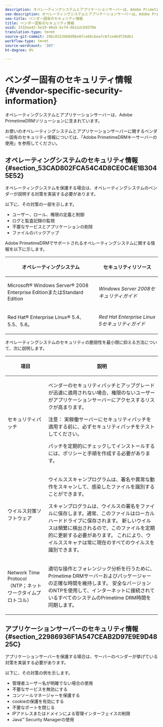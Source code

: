 ```yaml
---
description: オペレーティングシステムとアプリケーションサーバーは、Adobe PrimetimeDRMソリューションに含まれています。
seo-description: オペレーティングシステムとアプリケーションサーバーは、Adobe PrimetimeDRMソリューションに含まれています。
seo-title: ベンダー固有のセキュリティ情報
title: ベンダー固有のセキュリティ情報
uuid: 331baa42-5e19-40a5-bc74-0b1a2cb9370e
translation-type: tm+mt
source-git-commit: 29bc8323460d9be0fce66cbea7c6fce46df20d61
workflow-type: tm+mt
source-wordcount: '387'
ht-degree: 0%

---
```



# ベンダー固有のセキュリティ情報{#vendor-specific-security-information}

オペレーティングシステムとアプリケーションサーバーは、Adobe PrimetimeDRMソリューションに含まれています。

お使いのオペレーティングシステムとアプリケーションサーバーに関するベンダー固有のセキュリティ情報については、「Adobe PrimetimeDRMキーサーバーの使用」を参照してください。

## オペレーティングシステムのセキュリティ情報{#section_53CAD802FCA54C4D8CE0C4E1B3045E52}

オペレーティングシステムを保護する場合は、オペレーティングシステムのベンダーが説明する対策を実装する必要があります。

以下に、その対策の一部を示します。

* ユーザー、ロール、権限の定義と制御
* ログと監査記録の監視
* 不要なサービスとアプリケーションの削除
* ファイルのバックアップ

Adobe PrimetimeDRMでサポートされるオペレーティングシステムに関する情報を以下に示します。

<table frame="all" colsep="1" rowsep="1" class="+ topic/table adobe-d/table " id="table_ugl_kjz_n4"> 
 <thead class="- topic/thead "> 
  <tr rowsep="1" class="- topic/row "> 
   <th colname="1" class="- topic/entry entry"> <p class="- topic/p ">オペレーティングシステム </p> </th> 
   <th colname="2" class="- topic/entry entry"> <p class="- topic/p ">セキュリティリソース </p> </th> 
  </tr> 
 </thead>
 <tbody class="- topic/tbody "> 
  <tr rowsep="1" class="- topic/row "> 
   <td colname="1" class="- topic/entry "> <p class="- topic/p ">Microsoft® Windows Server® 2008 Enterprise EditionまたはStandard Edition </p> </td> 
   <td colname="2" class="- topic/entry "> <p class="- topic/p "><i class="+ topic/ph hi-d/i ">Windows Server 2008セキュリティガイド</i> </p> </td> 
  </tr> 
  <tr rowsep="0" class="- topic/row "> 
   <td colname="1" class="- topic/entry "> <p class="- topic/p ">Red Hat® Enterprise Linux® 5.4、5.5、5.6。 </p> </td> 
   <td colname="2" class="- topic/entry "> <p class="- topic/p "><i class="+ topic/ph hi-d/i ">Red Hat Enterprise Linux 5セキュリティガイド</i> </p> </td> 
  </tr> 
 </tbody> 
</table>

オペレーティングシステムのセキュリティの脆弱性を最小限に抑える方法について、次に説明します。

<table frame="all" colsep="1" rowsep="1" class="+ topic/table adobe-d/table " id="table_whl_kjz_n4"> 
 <thead class="- topic/thead "> 
  <tr rowsep="1" class="- topic/row "> 
   <th colname="1" class="- topic/entry entry"> <p class="- topic/p ">項目 </p> </th> 
   <th colname="2" class="- topic/entry entry"> <p class="- topic/p ">説明 </p> </th> 
  </tr> 
 </thead>
 <tbody class="- topic/tbody "> 
  <tr rowsep="1" class="- topic/row "> 
   <td colname="1" class="- topic/entry "> <p class="- topic/p ">セキュリティパッチ </p> </td> 
   <td colname="2" class="- topic/entry "> <p class="- topic/p ">ベンダーのセキュリティパッチとアップグレードが迅速に適用されない場合、権限のないユーザーがアプリケーションサーバーにアクセスするリスクが高まります。 </p> <p>注意： 実稼働サーバーにセキュリティパッチを適用する前に、必ずセキュリティパッチをテストしてください。 </p> <p class="- topic/p ">パッチを定期的にチェックしてインストールするには、ポリシーと手順を作成する必要があります。 </p> </td> 
  </tr> 
  <tr rowsep="1" class="- topic/row "> 
   <td colname="1" class="- topic/entry "> <p class="- topic/p ">ウイルス対策ソフトウェア </p> </td> 
   <td colname="2" class="- topic/entry "> <p class="- topic/p ">ウイルススキャンプログラムは、署名や異常な動作をスキャンして、感染したファイルを識別することができます。 </p> <p>スキャンプログラムは、ウイルスの署名をファイルに保存します。通常、このファイルはローカルハードドライブに保存されます。 新しいウイルスは頻繁に検出されるので、このファイルを定期的に更新する必要があります。 これにより、ウイルススキャナは常に現在のすべてのウイルスを識別できます。 </p> </td> 
  </tr> 
  <tr rowsep="0" class="- topic/row "> 
   <td colname="1" class="- topic/entry "> <p class="- topic/p ">Network Time Protocol（NTP；ネットワークタイムプロトコル） </p> </td> 
   <td colname="2" class="- topic/entry "> <p class="- topic/p ">適切な操作とフォレンジック分析を行うために、Primetime DRMサーバーおよびパッケージャーの正確な時間を維持します。 安全なバージョンのNTPを使用して、インターネットに接続されているすべてのシステムのPrimetime DRM時間を同期します。 </p> </td> 
  </tr> 
 </tbody> 
</table>

## アプリケーションサーバーのセキュリティ情報{#section_22986936F1A547CEAB2D97E9E9D4825C}

アプリケーションサーバーを保護する場合は、サーバーのベンダーが挙げている対策を実装する必要があります。

以下に、その対策の例を示します。

* 管理者ユーザー名が明確でない場合の使用
* 不要なサービスを無効にする
* コンソールマネージャーを保護する
* cookieの保護を有効にする
* 不要なポートを閉じる
* IPアドレスまたはドメインによる管理インターフェイスの制限
* Java™ Security Managerの使用

